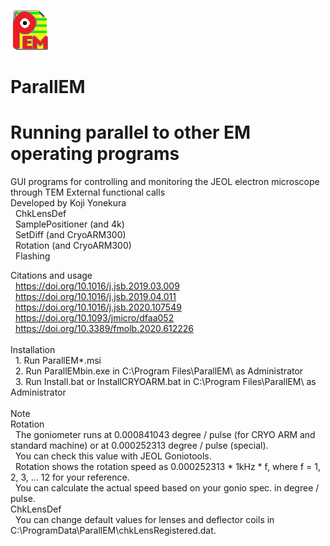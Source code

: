 ![Top](ParallEM.png)
# ParallEM
# Running parallel to other EM operating programs
GUI programs for controlling and monitoring the JEOL electron microscope through TEM External functional calls<BR>
Developed by Koji Yonekura<BR>
  &nbsp; ChkLensDef<BR>
  &nbsp; SamplePositioner (and 4k)<BR>
  &nbsp; SetDiff (and CryoARM300)<BR>
  &nbsp; Rotation (and CryoARM300)<BR>
  &nbsp; Flashing<BR>
  
Citations and usage<BR>
  &nbsp; https://doi.org/10.1016/j.jsb.2019.03.009<BR>
  &nbsp; https://doi.org/10.1016/j.jsb.2019.04.011<BR>
  &nbsp; https://doi.org/10.1016/j.jsb.2020.107549<BR>
  &nbsp; https://doi.org/10.1093/jmicro/dfaa052<BR>
  &nbsp; https://doi.org/10.3389/fmolb.2020.612226<BR>
  <BR>
  Installation<BR>
  &nbsp;&nbsp;1. Run ParallEM*.msi<BR>
  &nbsp;&nbsp;2. Run ParallEMbin.exe in C:\Program Files\ParallEM\ as Administrator<BR>
  &nbsp;&nbsp;3. Run Install.bat or InstallCRYOARM.bat in C:\Program Files\ParallEM\ as Administrator<BR>
<BR>
  Note<BR>
  Rotation<BR>
 &nbsp; The goniometer runs at 0.000841043 degree / pulse (for CRYO ARM and standard machine) or at 0.000252313 degree / pulse (special).<BR>
 &nbsp; You can check this value with JEOL Goniotools.<BR>
 &nbsp; Rotation shows the rotation speed as 0.000252313 * 1kHz * f, where f = 1, 2, 3, ... 12 for your reference.<BR>
 &nbsp; You can calculate the actual speed based on your gonio spec. in degree / pulse.<BR>
  ChkLensDef<BR>
 &nbsp; You can change default values for lenses and deflector coils in C:\ProgramData\ParallEM\chkLensRegistered.dat.<BR>

 

